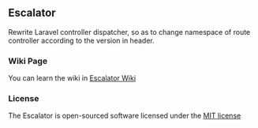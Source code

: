 ## Escalator
Rewrite Laravel controller dispatcher, so as to change namespace of route controller according to the version in header.

### Wiki Page

You can learn the wiki in [Escalator Wiki](https://github.com/Luminee/escalator/wiki)
### License

The Escalator is open-sourced software licensed under the [MIT license](http://opensource.org/licenses/MIT)
